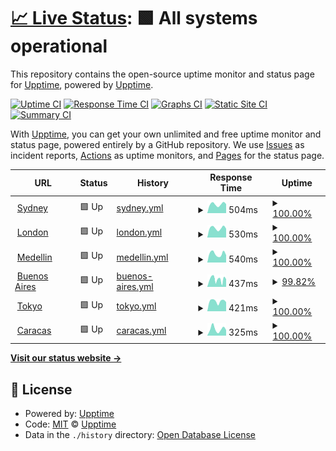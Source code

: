 # [📈 Live Status](https://upptime.github.io/upptime): <!--live status--> **🟩 All systems operational**

This repository contains the open-source uptime monitor and status page for [Upptime](https://upptime.js.org), powered by [Upptime](https://github.com/upptime/upptime).

[![Uptime CI](https://github.com/talanta-by-tig/brussels/workflows/Uptime%20CI/badge.svg)](https://github.com/talanta-by-tig/brussels/actions?query=workflow%3A%22Uptime+CI%22)
[![Response Time CI](https://github.com/talanta-by-tig/brussels/workflows/Response%20Time%20CI/badge.svg)](https://github.com/talanta-by-tig/brussels/actions?query=workflow%3A%22Response+Time+CI%22)
[![Graphs CI](https://github.com/talanta-by-tig/brussels/workflows/Graphs%20CI/badge.svg)](https://github.com/talanta-by-tig/brussels/actions?query=workflow%3A%22Graphs+CI%22)
[![Static Site CI](https://github.com/talanta-by-tig/brussels/workflows/Static%20Site%20CI/badge.svg)](https://github.com/talanta-by-tig/brussels/actions?query=workflow%3A%22Static+Site+CI%22)
[![Summary CI](https://github.com/talanta-by-tig/brussels/workflows/Summary%20CI/badge.svg)](https://github.com/talanta-by-tig/brussels/actions?query=workflow%3A%22Summary+CI%22)

With [Upptime](https://upptime.js.org), you can get your own unlimited and free uptime monitor and status page, powered entirely by a GitHub repository. We use [Issues](https://github.com/upptime/upptime/issues) as incident reports, [Actions](https://github.com/talanta-by-tig/brussels/actions) as uptime monitors, and [Pages](https://upptime.github.io/upptime) for the status page.

<!--start: status pages-->
<!-- This summary is generated by Upptime (https://github.com/upptime/upptime) -->
<!-- Do not edit this manually, your changes will be overwritten -->
<!-- prettier-ignore -->
| URL | Status | History | Response Time | Uptime |
| --- | ------ | ------- | ------------- | ------ |
| <img alt="" src="https://icons.duckduckgo.com/ip3/sydney.talanta.com.ico" height="13"> [Sydney](https://sydney.talanta.com/api/health) | 🟩 Up | [sydney.yml](https://github.com/talanta-by-tig/brussels/commits/HEAD/history/sydney.yml) | <details><summary><img alt="Response time graph" src="./graphs/sydney/response-time-week.png" height="20"> 504ms</summary><br><a href="https://status.talanta.com/history/sydney"><img alt="Response time 482" src="https://img.shields.io/endpoint?url=https%3A%2F%2Fraw.githubusercontent.com%2Ftalanta-by-tig%2Fbrussels%2FHEAD%2Fapi%2Fsydney%2Fresponse-time.json"></a><br><a href="https://status.talanta.com/history/sydney"><img alt="24-hour response time 570" src="https://img.shields.io/endpoint?url=https%3A%2F%2Fraw.githubusercontent.com%2Ftalanta-by-tig%2Fbrussels%2FHEAD%2Fapi%2Fsydney%2Fresponse-time-day.json"></a><br><a href="https://status.talanta.com/history/sydney"><img alt="7-day response time 504" src="https://img.shields.io/endpoint?url=https%3A%2F%2Fraw.githubusercontent.com%2Ftalanta-by-tig%2Fbrussels%2FHEAD%2Fapi%2Fsydney%2Fresponse-time-week.json"></a><br><a href="https://status.talanta.com/history/sydney"><img alt="30-day response time 504" src="https://img.shields.io/endpoint?url=https%3A%2F%2Fraw.githubusercontent.com%2Ftalanta-by-tig%2Fbrussels%2FHEAD%2Fapi%2Fsydney%2Fresponse-time-month.json"></a><br><a href="https://status.talanta.com/history/sydney"><img alt="1-year response time 482" src="https://img.shields.io/endpoint?url=https%3A%2F%2Fraw.githubusercontent.com%2Ftalanta-by-tig%2Fbrussels%2FHEAD%2Fapi%2Fsydney%2Fresponse-time-year.json"></a></details> | <details><summary><a href="https://status.talanta.com/history/sydney">100.00%</a></summary><a href="https://status.talanta.com/history/sydney"><img alt="All-time uptime 100.00%" src="https://img.shields.io/endpoint?url=https%3A%2F%2Fraw.githubusercontent.com%2Ftalanta-by-tig%2Fbrussels%2FHEAD%2Fapi%2Fsydney%2Fuptime.json"></a><br><a href="https://status.talanta.com/history/sydney"><img alt="24-hour uptime 100.00%" src="https://img.shields.io/endpoint?url=https%3A%2F%2Fraw.githubusercontent.com%2Ftalanta-by-tig%2Fbrussels%2FHEAD%2Fapi%2Fsydney%2Fuptime-day.json"></a><br><a href="https://status.talanta.com/history/sydney"><img alt="7-day uptime 100.00%" src="https://img.shields.io/endpoint?url=https%3A%2F%2Fraw.githubusercontent.com%2Ftalanta-by-tig%2Fbrussels%2FHEAD%2Fapi%2Fsydney%2Fuptime-week.json"></a><br><a href="https://status.talanta.com/history/sydney"><img alt="30-day uptime 100.00%" src="https://img.shields.io/endpoint?url=https%3A%2F%2Fraw.githubusercontent.com%2Ftalanta-by-tig%2Fbrussels%2FHEAD%2Fapi%2Fsydney%2Fuptime-month.json"></a><br><a href="https://status.talanta.com/history/sydney"><img alt="1-year uptime 100.00%" src="https://img.shields.io/endpoint?url=https%3A%2F%2Fraw.githubusercontent.com%2Ftalanta-by-tig%2Fbrussels%2FHEAD%2Fapi%2Fsydney%2Fuptime-year.json"></a></details>
| <img alt="" src="https://icons.duckduckgo.com/ip3/api.talanta.com.ico" height="13"> [London](https://api.talanta.com/api/health) | 🟩 Up | [london.yml](https://github.com/talanta-by-tig/brussels/commits/HEAD/history/london.yml) | <details><summary><img alt="Response time graph" src="./graphs/london/response-time-week.png" height="20"> 530ms</summary><br><a href="https://status.talanta.com/history/london"><img alt="Response time 646" src="https://img.shields.io/endpoint?url=https%3A%2F%2Fraw.githubusercontent.com%2Ftalanta-by-tig%2Fbrussels%2FHEAD%2Fapi%2Flondon%2Fresponse-time.json"></a><br><a href="https://status.talanta.com/history/london"><img alt="24-hour response time 623" src="https://img.shields.io/endpoint?url=https%3A%2F%2Fraw.githubusercontent.com%2Ftalanta-by-tig%2Fbrussels%2FHEAD%2Fapi%2Flondon%2Fresponse-time-day.json"></a><br><a href="https://status.talanta.com/history/london"><img alt="7-day response time 530" src="https://img.shields.io/endpoint?url=https%3A%2F%2Fraw.githubusercontent.com%2Ftalanta-by-tig%2Fbrussels%2FHEAD%2Fapi%2Flondon%2Fresponse-time-week.json"></a><br><a href="https://status.talanta.com/history/london"><img alt="30-day response time 1010" src="https://img.shields.io/endpoint?url=https%3A%2F%2Fraw.githubusercontent.com%2Ftalanta-by-tig%2Fbrussels%2FHEAD%2Fapi%2Flondon%2Fresponse-time-month.json"></a><br><a href="https://status.talanta.com/history/london"><img alt="1-year response time 646" src="https://img.shields.io/endpoint?url=https%3A%2F%2Fraw.githubusercontent.com%2Ftalanta-by-tig%2Fbrussels%2FHEAD%2Fapi%2Flondon%2Fresponse-time-year.json"></a></details> | <details><summary><a href="https://status.talanta.com/history/london">100.00%</a></summary><a href="https://status.talanta.com/history/london"><img alt="All-time uptime 99.87%" src="https://img.shields.io/endpoint?url=https%3A%2F%2Fraw.githubusercontent.com%2Ftalanta-by-tig%2Fbrussels%2FHEAD%2Fapi%2Flondon%2Fuptime.json"></a><br><a href="https://status.talanta.com/history/london"><img alt="24-hour uptime 100.00%" src="https://img.shields.io/endpoint?url=https%3A%2F%2Fraw.githubusercontent.com%2Ftalanta-by-tig%2Fbrussels%2FHEAD%2Fapi%2Flondon%2Fuptime-day.json"></a><br><a href="https://status.talanta.com/history/london"><img alt="7-day uptime 100.00%" src="https://img.shields.io/endpoint?url=https%3A%2F%2Fraw.githubusercontent.com%2Ftalanta-by-tig%2Fbrussels%2FHEAD%2Fapi%2Flondon%2Fuptime-week.json"></a><br><a href="https://status.talanta.com/history/london"><img alt="30-day uptime 99.90%" src="https://img.shields.io/endpoint?url=https%3A%2F%2Fraw.githubusercontent.com%2Ftalanta-by-tig%2Fbrussels%2FHEAD%2Fapi%2Flondon%2Fuptime-month.json"></a><br><a href="https://status.talanta.com/history/london"><img alt="1-year uptime 99.87%" src="https://img.shields.io/endpoint?url=https%3A%2F%2Fraw.githubusercontent.com%2Ftalanta-by-tig%2Fbrussels%2FHEAD%2Fapi%2Flondon%2Fuptime-year.json"></a></details>
| <img alt="" src="https://icons.duckduckgo.com/ip3/platform.talanta.com.ico" height="13"> [Medellin](https://platform.talanta.com/login) | 🟩 Up | [medellin.yml](https://github.com/talanta-by-tig/brussels/commits/HEAD/history/medellin.yml) | <details><summary><img alt="Response time graph" src="./graphs/medellin/response-time-week.png" height="20"> 540ms</summary><br><a href="https://status.talanta.com/history/medellin"><img alt="Response time 523" src="https://img.shields.io/endpoint?url=https%3A%2F%2Fraw.githubusercontent.com%2Ftalanta-by-tig%2Fbrussels%2FHEAD%2Fapi%2Fmedellin%2Fresponse-time.json"></a><br><a href="https://status.talanta.com/history/medellin"><img alt="24-hour response time 614" src="https://img.shields.io/endpoint?url=https%3A%2F%2Fraw.githubusercontent.com%2Ftalanta-by-tig%2Fbrussels%2FHEAD%2Fapi%2Fmedellin%2Fresponse-time-day.json"></a><br><a href="https://status.talanta.com/history/medellin"><img alt="7-day response time 540" src="https://img.shields.io/endpoint?url=https%3A%2F%2Fraw.githubusercontent.com%2Ftalanta-by-tig%2Fbrussels%2FHEAD%2Fapi%2Fmedellin%2Fresponse-time-week.json"></a><br><a href="https://status.talanta.com/history/medellin"><img alt="30-day response time 561" src="https://img.shields.io/endpoint?url=https%3A%2F%2Fraw.githubusercontent.com%2Ftalanta-by-tig%2Fbrussels%2FHEAD%2Fapi%2Fmedellin%2Fresponse-time-month.json"></a><br><a href="https://status.talanta.com/history/medellin"><img alt="1-year response time 523" src="https://img.shields.io/endpoint?url=https%3A%2F%2Fraw.githubusercontent.com%2Ftalanta-by-tig%2Fbrussels%2FHEAD%2Fapi%2Fmedellin%2Fresponse-time-year.json"></a></details> | <details><summary><a href="https://status.talanta.com/history/medellin">100.00%</a></summary><a href="https://status.talanta.com/history/medellin"><img alt="All-time uptime 100.00%" src="https://img.shields.io/endpoint?url=https%3A%2F%2Fraw.githubusercontent.com%2Ftalanta-by-tig%2Fbrussels%2FHEAD%2Fapi%2Fmedellin%2Fuptime.json"></a><br><a href="https://status.talanta.com/history/medellin"><img alt="24-hour uptime 100.00%" src="https://img.shields.io/endpoint?url=https%3A%2F%2Fraw.githubusercontent.com%2Ftalanta-by-tig%2Fbrussels%2FHEAD%2Fapi%2Fmedellin%2Fuptime-day.json"></a><br><a href="https://status.talanta.com/history/medellin"><img alt="7-day uptime 100.00%" src="https://img.shields.io/endpoint?url=https%3A%2F%2Fraw.githubusercontent.com%2Ftalanta-by-tig%2Fbrussels%2FHEAD%2Fapi%2Fmedellin%2Fuptime-week.json"></a><br><a href="https://status.talanta.com/history/medellin"><img alt="30-day uptime 100.00%" src="https://img.shields.io/endpoint?url=https%3A%2F%2Fraw.githubusercontent.com%2Ftalanta-by-tig%2Fbrussels%2FHEAD%2Fapi%2Fmedellin%2Fuptime-month.json"></a><br><a href="https://status.talanta.com/history/medellin"><img alt="1-year uptime 100.00%" src="https://img.shields.io/endpoint?url=https%3A%2F%2Fraw.githubusercontent.com%2Ftalanta-by-tig%2Fbrussels%2FHEAD%2Fapi%2Fmedellin%2Fuptime-year.json"></a></details>
| <img alt="" src="https://icons.duckduckgo.com/ip3/placement.talanta.com.ico" height="13"> [Buenos Aires](https://placement.talanta.com/login) | 🟩 Up | [buenos-aires.yml](https://github.com/talanta-by-tig/brussels/commits/HEAD/history/buenos-aires.yml) | <details><summary><img alt="Response time graph" src="./graphs/buenos-aires/response-time-week.png" height="20"> 437ms</summary><br><a href="https://status.talanta.com/history/buenos-aires"><img alt="Response time 423" src="https://img.shields.io/endpoint?url=https%3A%2F%2Fraw.githubusercontent.com%2Ftalanta-by-tig%2Fbrussels%2FHEAD%2Fapi%2Fbuenos-aires%2Fresponse-time.json"></a><br><a href="https://status.talanta.com/history/buenos-aires"><img alt="24-hour response time 540" src="https://img.shields.io/endpoint?url=https%3A%2F%2Fraw.githubusercontent.com%2Ftalanta-by-tig%2Fbrussels%2FHEAD%2Fapi%2Fbuenos-aires%2Fresponse-time-day.json"></a><br><a href="https://status.talanta.com/history/buenos-aires"><img alt="7-day response time 437" src="https://img.shields.io/endpoint?url=https%3A%2F%2Fraw.githubusercontent.com%2Ftalanta-by-tig%2Fbrussels%2FHEAD%2Fapi%2Fbuenos-aires%2Fresponse-time-week.json"></a><br><a href="https://status.talanta.com/history/buenos-aires"><img alt="30-day response time 430" src="https://img.shields.io/endpoint?url=https%3A%2F%2Fraw.githubusercontent.com%2Ftalanta-by-tig%2Fbrussels%2FHEAD%2Fapi%2Fbuenos-aires%2Fresponse-time-month.json"></a><br><a href="https://status.talanta.com/history/buenos-aires"><img alt="1-year response time 423" src="https://img.shields.io/endpoint?url=https%3A%2F%2Fraw.githubusercontent.com%2Ftalanta-by-tig%2Fbrussels%2FHEAD%2Fapi%2Fbuenos-aires%2Fresponse-time-year.json"></a></details> | <details><summary><a href="https://status.talanta.com/history/buenos-aires">99.82%</a></summary><a href="https://status.talanta.com/history/buenos-aires"><img alt="All-time uptime 99.97%" src="https://img.shields.io/endpoint?url=https%3A%2F%2Fraw.githubusercontent.com%2Ftalanta-by-tig%2Fbrussels%2FHEAD%2Fapi%2Fbuenos-aires%2Fuptime.json"></a><br><a href="https://status.talanta.com/history/buenos-aires"><img alt="24-hour uptime 100.00%" src="https://img.shields.io/endpoint?url=https%3A%2F%2Fraw.githubusercontent.com%2Ftalanta-by-tig%2Fbrussels%2FHEAD%2Fapi%2Fbuenos-aires%2Fuptime-day.json"></a><br><a href="https://status.talanta.com/history/buenos-aires"><img alt="7-day uptime 99.82%" src="https://img.shields.io/endpoint?url=https%3A%2F%2Fraw.githubusercontent.com%2Ftalanta-by-tig%2Fbrussels%2FHEAD%2Fapi%2Fbuenos-aires%2Fuptime-week.json"></a><br><a href="https://status.talanta.com/history/buenos-aires"><img alt="30-day uptime 99.96%" src="https://img.shields.io/endpoint?url=https%3A%2F%2Fraw.githubusercontent.com%2Ftalanta-by-tig%2Fbrussels%2FHEAD%2Fapi%2Fbuenos-aires%2Fuptime-month.json"></a><br><a href="https://status.talanta.com/history/buenos-aires"><img alt="1-year uptime 99.97%" src="https://img.shields.io/endpoint?url=https%3A%2F%2Fraw.githubusercontent.com%2Ftalanta-by-tig%2Fbrussels%2FHEAD%2Fapi%2Fbuenos-aires%2Fuptime-year.json"></a></details>
| <img alt="" src="https://icons.duckduckgo.com/ip3/hosts.talanta.com.ico" height="13"> [Tokyo](https://hosts.talanta.com/login) | 🟩 Up | [tokyo.yml](https://github.com/talanta-by-tig/brussels/commits/HEAD/history/tokyo.yml) | <details><summary><img alt="Response time graph" src="./graphs/tokyo/response-time-week.png" height="20"> 421ms</summary><br><a href="https://status.talanta.com/history/tokyo"><img alt="Response time 367" src="https://img.shields.io/endpoint?url=https%3A%2F%2Fraw.githubusercontent.com%2Ftalanta-by-tig%2Fbrussels%2FHEAD%2Fapi%2Ftokyo%2Fresponse-time.json"></a><br><a href="https://status.talanta.com/history/tokyo"><img alt="24-hour response time 596" src="https://img.shields.io/endpoint?url=https%3A%2F%2Fraw.githubusercontent.com%2Ftalanta-by-tig%2Fbrussels%2FHEAD%2Fapi%2Ftokyo%2Fresponse-time-day.json"></a><br><a href="https://status.talanta.com/history/tokyo"><img alt="7-day response time 421" src="https://img.shields.io/endpoint?url=https%3A%2F%2Fraw.githubusercontent.com%2Ftalanta-by-tig%2Fbrussels%2FHEAD%2Fapi%2Ftokyo%2Fresponse-time-week.json"></a><br><a href="https://status.talanta.com/history/tokyo"><img alt="30-day response time 379" src="https://img.shields.io/endpoint?url=https%3A%2F%2Fraw.githubusercontent.com%2Ftalanta-by-tig%2Fbrussels%2FHEAD%2Fapi%2Ftokyo%2Fresponse-time-month.json"></a><br><a href="https://status.talanta.com/history/tokyo"><img alt="1-year response time 367" src="https://img.shields.io/endpoint?url=https%3A%2F%2Fraw.githubusercontent.com%2Ftalanta-by-tig%2Fbrussels%2FHEAD%2Fapi%2Ftokyo%2Fresponse-time-year.json"></a></details> | <details><summary><a href="https://status.talanta.com/history/tokyo">100.00%</a></summary><a href="https://status.talanta.com/history/tokyo"><img alt="All-time uptime 100.00%" src="https://img.shields.io/endpoint?url=https%3A%2F%2Fraw.githubusercontent.com%2Ftalanta-by-tig%2Fbrussels%2FHEAD%2Fapi%2Ftokyo%2Fuptime.json"></a><br><a href="https://status.talanta.com/history/tokyo"><img alt="24-hour uptime 100.00%" src="https://img.shields.io/endpoint?url=https%3A%2F%2Fraw.githubusercontent.com%2Ftalanta-by-tig%2Fbrussels%2FHEAD%2Fapi%2Ftokyo%2Fuptime-day.json"></a><br><a href="https://status.talanta.com/history/tokyo"><img alt="7-day uptime 100.00%" src="https://img.shields.io/endpoint?url=https%3A%2F%2Fraw.githubusercontent.com%2Ftalanta-by-tig%2Fbrussels%2FHEAD%2Fapi%2Ftokyo%2Fuptime-week.json"></a><br><a href="https://status.talanta.com/history/tokyo"><img alt="30-day uptime 100.00%" src="https://img.shields.io/endpoint?url=https%3A%2F%2Fraw.githubusercontent.com%2Ftalanta-by-tig%2Fbrussels%2FHEAD%2Fapi%2Ftokyo%2Fuptime-month.json"></a><br><a href="https://status.talanta.com/history/tokyo"><img alt="1-year uptime 100.00%" src="https://img.shields.io/endpoint?url=https%3A%2F%2Fraw.githubusercontent.com%2Ftalanta-by-tig%2Fbrussels%2FHEAD%2Fapi%2Ftokyo%2Fuptime-year.json"></a></details>
| <img alt="" src="https://icons.duckduckgo.com/ip3/apply.talanta.com.ico" height="13"> [Caracas](https://apply.talanta.com/gap/introduction) | 🟩 Up | [caracas.yml](https://github.com/talanta-by-tig/brussels/commits/HEAD/history/caracas.yml) | <details><summary><img alt="Response time graph" src="./graphs/caracas/response-time-week.png" height="20"> 325ms</summary><br><a href="https://status.talanta.com/history/caracas"><img alt="Response time 272" src="https://img.shields.io/endpoint?url=https%3A%2F%2Fraw.githubusercontent.com%2Ftalanta-by-tig%2Fbrussels%2FHEAD%2Fapi%2Fcaracas%2Fresponse-time.json"></a><br><a href="https://status.talanta.com/history/caracas"><img alt="24-hour response time 394" src="https://img.shields.io/endpoint?url=https%3A%2F%2Fraw.githubusercontent.com%2Ftalanta-by-tig%2Fbrussels%2FHEAD%2Fapi%2Fcaracas%2Fresponse-time-day.json"></a><br><a href="https://status.talanta.com/history/caracas"><img alt="7-day response time 325" src="https://img.shields.io/endpoint?url=https%3A%2F%2Fraw.githubusercontent.com%2Ftalanta-by-tig%2Fbrussels%2FHEAD%2Fapi%2Fcaracas%2Fresponse-time-week.json"></a><br><a href="https://status.talanta.com/history/caracas"><img alt="30-day response time 288" src="https://img.shields.io/endpoint?url=https%3A%2F%2Fraw.githubusercontent.com%2Ftalanta-by-tig%2Fbrussels%2FHEAD%2Fapi%2Fcaracas%2Fresponse-time-month.json"></a><br><a href="https://status.talanta.com/history/caracas"><img alt="1-year response time 272" src="https://img.shields.io/endpoint?url=https%3A%2F%2Fraw.githubusercontent.com%2Ftalanta-by-tig%2Fbrussels%2FHEAD%2Fapi%2Fcaracas%2Fresponse-time-year.json"></a></details> | <details><summary><a href="https://status.talanta.com/history/caracas">100.00%</a></summary><a href="https://status.talanta.com/history/caracas"><img alt="All-time uptime 100.00%" src="https://img.shields.io/endpoint?url=https%3A%2F%2Fraw.githubusercontent.com%2Ftalanta-by-tig%2Fbrussels%2FHEAD%2Fapi%2Fcaracas%2Fuptime.json"></a><br><a href="https://status.talanta.com/history/caracas"><img alt="24-hour uptime 100.00%" src="https://img.shields.io/endpoint?url=https%3A%2F%2Fraw.githubusercontent.com%2Ftalanta-by-tig%2Fbrussels%2FHEAD%2Fapi%2Fcaracas%2Fuptime-day.json"></a><br><a href="https://status.talanta.com/history/caracas"><img alt="7-day uptime 100.00%" src="https://img.shields.io/endpoint?url=https%3A%2F%2Fraw.githubusercontent.com%2Ftalanta-by-tig%2Fbrussels%2FHEAD%2Fapi%2Fcaracas%2Fuptime-week.json"></a><br><a href="https://status.talanta.com/history/caracas"><img alt="30-day uptime 100.00%" src="https://img.shields.io/endpoint?url=https%3A%2F%2Fraw.githubusercontent.com%2Ftalanta-by-tig%2Fbrussels%2FHEAD%2Fapi%2Fcaracas%2Fuptime-month.json"></a><br><a href="https://status.talanta.com/history/caracas"><img alt="1-year uptime 100.00%" src="https://img.shields.io/endpoint?url=https%3A%2F%2Fraw.githubusercontent.com%2Ftalanta-by-tig%2Fbrussels%2FHEAD%2Fapi%2Fcaracas%2Fuptime-year.json"></a></details>

<!--end: status pages-->

[**Visit our status website →**](https://upptime.github.io/upptime)

## 📄 License

- Powered by: [Upptime](https://github.com/upptime/upptime)
- Code: [MIT](./LICENSE) © [Upptime](https://upptime.js.org)
- Data in the `./history` directory: [Open Database License](https://opendatacommons.org/licenses/odbl/1-0/)

